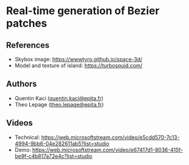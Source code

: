 # Real-time generation of Bezier patches

## References

- Skybox image: https://wwwtyro.github.io/space-3d/
- Model and texture of island: https://turbosquid.com/

## Authors

- Quentin Kaci (quentin.kaci@epita.fr)
- Theo Lepage (theo.lepage@epita.fr)

## Videos

- Technical: https://web.microsoftstream.com/video/e5cdd570-7c13-4994-9bb6-04e282611ab5?list=studio
- Demo: https://web.microsoftstream.com/video/e67417d1-8036-415f-be9f-c4b817a72e4c?list=studio
